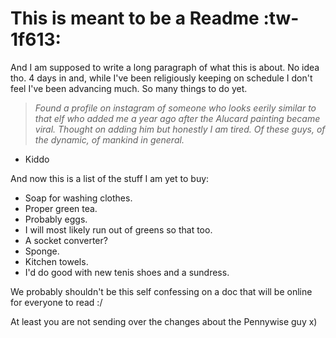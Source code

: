 # This is meant to be a Readme :tw-1f613: 
And I am supposed to write a long paragraph of what this is about. No idea tho. 
4 days in and, while I've been religiously keeping on schedule I don't feel I've been advancing much. So many things to do yet. 

> *Found a profile on instagram of someone who looks eerily similar to that elf who added me a year ago after the Alucard painting became viral. Thought on adding him but honestly I am tired. Of these guys, of the dynamic, of mankind in general.*
- Kiddo

And now this is a list of the stuff I am yet to buy:

- Soap for washing clothes.
- Proper green tea.
- Probably eggs.
- I will most likely run out of greens so that too.
- A socket converter?
- Sponge.
- Kitchen towels.
- I'd do good with new tenis shoes and a sundress.

We probably shouldn't be this self confessing on a doc that will be online for everyone to read :/

At least you are not sending over the changes about the Pennywise guy x)